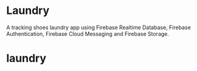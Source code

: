 # Laundry
A tracking shoes laundry app using Firebase Realtime Database, Firebase Authentication, Firebase Cloud Messaging and Firebase Storage.
# laundry
